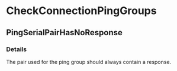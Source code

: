 ﻿---  
uid: Validator_1_26_2  
---

# CheckConnectionPingGroups

## PingSerialPairHasNoResponse

### Details

The pair used for the ping group should always contain a response.
